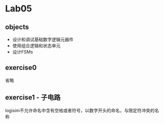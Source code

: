 # Lab05

## objects

* 设计和调试基础数字逻辑元器件
* 使用组合逻辑和状态单元
* 设计FSMs

## exercise0

省略

## exercise1 - 子电路

logisim不允许命名中含有空格或者符号，以数字开头的命名，与限定符冲突的名称

